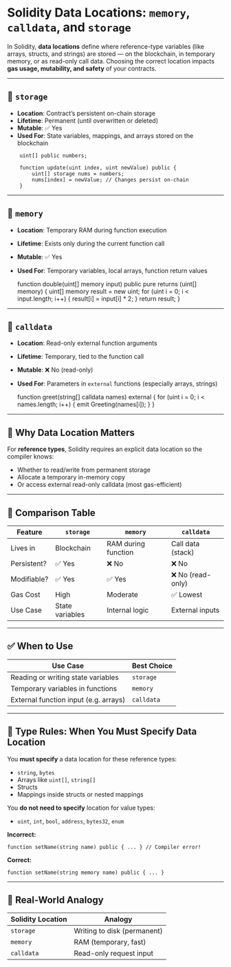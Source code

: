 # Solidity Data Locations: `memory`, `calldata`, and `storage`

In Solidity, **data locations** define where reference-type variables (like arrays, structs, and strings) are stored — on the blockchain, in temporary memory, or as read-only call data. Choosing the correct location impacts **gas usage, mutability, and safety** of your contracts.

---

## 🔹 `storage`

- **Location**: Contract’s persistent on-chain storage  
- **Lifetime**: Permanent (until overwritten or deleted)  
- **Mutable**: ✅ Yes  
- **Used For**: State variables, mappings, and arrays stored on the blockchain  

```
    uint[] public numbers;

    function update(uint index, uint newValue) public {
        uint[] storage nums = numbers;
        nums[index] = newValue; // Changes persist on-chain
    }
```

---

## 🔹 `memory`

- **Location**: Temporary RAM during function execution  
- **Lifetime**: Exists only during the current function call  
- **Mutable**: ✅ Yes  
- **Used For**: Temporary variables, local arrays, function return values  

    function double(uint[] memory input) public pure returns (uint[] memory) {
        uint[] memory result = new uint[](input.length);
        for (uint i = 0; i < input.length; i++) {
            result[i] = input[i] * 2;
        }
        return result;
    }

---

## 🔹 `calldata`

- **Location**: Read-only external function arguments  
- **Lifetime**: Temporary, tied to the function call  
- **Mutable**: ❌ No (read-only)  
- **Used For**: Parameters in `external` functions (especially arrays, strings)  

    function greet(string[] calldata names) external {
        for (uint i = 0; i < names.length; i++) {
            emit Greeting(names[i]);
        }
    }

---

## 🧠 Why Data Location Matters

For **reference types**, Solidity requires an explicit data location so the compiler knows:
- Whether to read/write from permanent storage
- Allocate a temporary in-memory copy
- Or access external read-only calldata (most gas-efficient)

---

## 🧾 Comparison Table

| Feature       | `storage`         | `memory`              | `calldata`              |
|---------------|-------------------|------------------------|--------------------------|
| Lives in      | Blockchain        | RAM during function    | Call data (stack)        |
| Persistent?   | ✅ Yes            | ❌ No                 | ❌ No                   |
| Modifiable?   | ✅ Yes            | ✅ Yes                | ❌ No (read-only)       |
| Gas Cost      | High              | Moderate               | ✅ Lowest               |
| Use Case      | State variables   | Internal logic         | External inputs          |

---

## ✅ When to Use

| Use Case                             | Best Choice |
|--------------------------------------|-------------|
| Reading or writing state variables   | `storage`   |
| Temporary variables in functions     | `memory`    |
| External function input (e.g. arrays)| `calldata`  |

---

## 🧪 Type Rules: When You Must Specify Data Location

You **must specify** a data location for these reference types:
- `string`, `bytes`
- Arrays like `uint[]`, `string[]`
- Structs
- Mappings inside structs or nested mappings

You **do not need to specify** location for value types:
- `uint`, `int`, `bool`, `address`, `bytes32`, `enum`

**Incorrect:**

    function setName(string name) public { ... } // Compiler error!

**Correct:**

    function setName(string memory name) public { ... }

---

## 🧠 Real-World Analogy

| Solidity Location | Analogy                     |
|-------------------|------------------------------|
| `storage`         | Writing to disk (permanent) |
| `memory`          | RAM (temporary, fast)       |
| `calldata`        | Read-only request input     |
